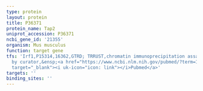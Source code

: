 ```yaml
---
type: protein
layout: protein
title: P36371
protein_name: Tap2
uniprot_accession: P36371
ncbi_gene_id: '21355'
organism: Mus musculus
function: target gene
tfs: 'Irf1,P15314,16362,GTRD; TRRUST,chromatin immunoprecipitation assay; inferred
  by curator,&ensp;<a href="https://www.ncbi.nlm.nih.gov/pubmed/?term=11238639%5Buid%5D"
  target="_blank"><i uk-icon="icon: link"></i>Pubmed</a>'
targets: ''
binding_sites: ''
---
```

